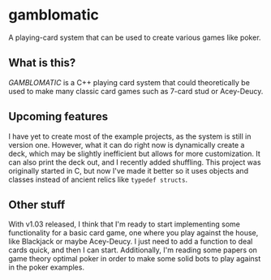 # gamblomatic
A playing-card system that can be used to create various games like poker.

## What is this?

_GAMBLOMATIC_ is a C++ playing card system that could theoretically be used to make many classic card games such as 7-card stud or Acey-Deucy.
  
## Upcoming features

I have yet to create most of the example projects, as the system is still in version one. However, what it can do right now is dynamically create a deck, which may be slightly inefficient but allows for more customization. It can also print the deck out, and I recently added shuffling. This project was originally started in C, but now I've made it better so it uses objects and classes instead of ancient relics like `typedef structs`.

## Other stuff

With v1.03 released, I think that I'm ready to start implementing some functionality for a basic card game, one where you play against the house, like Blackjack or maybe Acey-Deucy. I just need to add a function to deal cards quick, and then I can start. Additionally, I'm reading some papers on game theory optimal poker in order to make some solid bots to play against in the poker examples.

